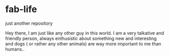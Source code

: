 # fab-life
just another repository


Hey there,
  I am just like any other guy in this world. I am a very talkative and friendly person, always enthusistic about something new and interesting and dogs ( or rather any other animals) are way more important to me than humans..
